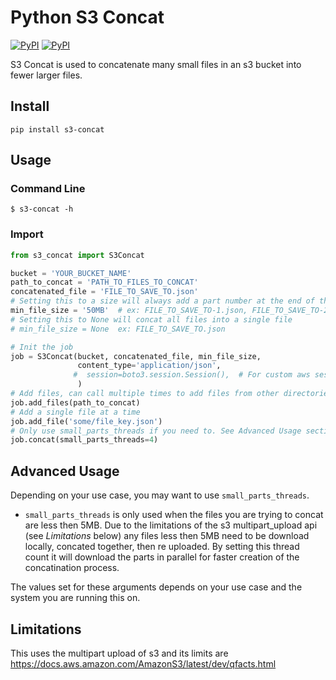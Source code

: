 # Python S3 Concat

[![PyPI](https://img.shields.io/pypi/v/s3-concat.svg)](https://pypi.python.org/pypi/s3-concat)
[![PyPI](https://img.shields.io/pypi/l/s3-concat.svg)](https://pypi.python.org/pypi/s3-concat)  


S3 Concat is used to concatenate many small files in an s3 bucket into fewer larger files.


## Install
`pip install s3-concat`


## Usage

### Command Line
`$ s3-concat -h`

### Import
```python
from s3_concat import S3Concat

bucket = 'YOUR_BUCKET_NAME'
path_to_concat = 'PATH_TO_FILES_TO_CONCAT'
concatenated_file = 'FILE_TO_SAVE_TO.json'
# Setting this to a size will always add a part number at the end of the file name
min_file_size = '50MB'  # ex: FILE_TO_SAVE_TO-1.json, FILE_TO_SAVE_TO-2.json, ...
# Setting this to None will concat all files into a single file
# min_file_size = None  ex: FILE_TO_SAVE_TO.json

# Init the job
job = S3Concat(bucket, concatenated_file, min_file_size,
               content_type='application/json',
              #  session=boto3.session.Session(),  # For custom aws session
               )
# Add files, can call multiple times to add files from other directories
job.add_files(path_to_concat)
# Add a single file at a time
job.add_file('some/file_key.json')
# Only use small_parts_threads if you need to. See Advanced Usage section below.
job.concat(small_parts_threads=4)
```

## Advanced Usage

Depending on your use case, you may want to use `small_parts_threads`.  

  - `small_parts_threads` is only used when the files you are trying to concat are less then 5MB. Due to the limitations of the s3 multipart_upload api (see *Limitations* below) any files less then 5MB need to be download locally, concated together, then re uploaded. By setting this thread count it will download the parts in parallel for faster creation of the concatination process.  

The values set for these arguments depends on your use case and the system you are running this on.


## Limitations
This uses the multipart upload of s3 and its limits are https://docs.aws.amazon.com/AmazonS3/latest/dev/qfacts.html
